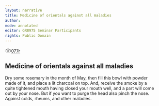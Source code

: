 ```yaml
---
layout: narrative
title: Medicine of orientals against all maladies
author:
mode: annotated
editor: GR8975 Seminar Participants
rights: Public Domain
---
```


 <a href="http://gallica.bnf.fr/ark:/12148/btv1b10500001g/f159.image"><img src="../assets/photo-icon.png" alt="folio images" style="display:inline-block; margin-bottom:-3px;">077r</a><br/> 
## Medicine of orientals against all maladies

  
 Dry some rosemary in the month of May, then fill this bowl with powder made of it, and place a lit charcoal on top. And, receive the smoke by a quite tightened mouth having closed your mouth well, and a part will come out by your nose. But if you want to purge the head also pinch the nose. Against colds, rheums, and other maladies.
 